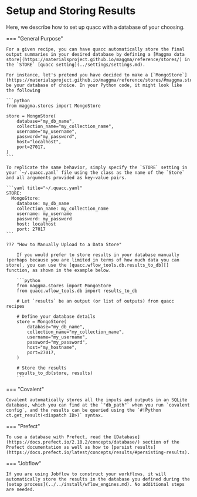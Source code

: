 # Setup and Storing Results

Here, we describe how to set up quacc with a database of your choosing.

=== "General Purpose"

    For a given recipe, you can have quacc automatically store the final output summaries in your desired database by defining a [Maggma data store](https://materialsproject.github.io/maggma/reference/stores/) in the `STORE` [quacc setting](../settings/settings.md).

    For instance, let's pretend you have decided to make a [`MongoStore`](https://materialsproject.github.io/maggma/reference/stores/#maggma.stores.mongolike.MongoStore) be your database of choice. In your Python code, it might look like the following

    ```python
    from maggma.stores import MongoStore

    store = MongoStore(
        database="my_db_name",
        collection_name="my_collection_name",
        username="my_username",
        password="my_password",
        host="localhost",
        port=27017,
    )
    ```

    To replicate the same behavior, simply specify the `STORE` setting in your `~/.quacc.yaml` file using the class as the name of the `Store` and all arguments provided as key-value pairs.

    ```yaml title="~/.quacc.yaml"
    STORE:
      MongoStore:
        database: my_db_name
        collection_name: my_collection_name
        username: my_username
        password: my_password
        host: localhost
        port: 27017
    ```

    ??? "How to Manually Upload to a Data Store"

        If you would prefer to store results in your database manually (perhaps because you are limited in terms of how much data you can store), you can use the [quacc.wflow_tools.db.results_to_db][] function, as shown in the example below.

        ```python
        from maggma.stores import MongoStore
        from quacc.wflow_tools.db import results_to_db

        # Let `results` be an output (or list of outputs) from quacc recipes

        # Define your database details
        store = MongoStore(
            database="my_db_name",
            collection_name="my_collection_name",
            username="my_username",
            password="my_password",
            host="my_hostname",
            port=27017,
        )

        # Store the results
        results_to_db(store, results)
        ```

=== "Covalent"

    Covalent automatically stores all the inputs and outputs in an SQLite database, which you can find at the `"db_path"` when you run `covalent config`, and the results can be queried using the `#!Python ct.get_result(<dispatch ID>)` syntax.

=== "Prefect"

    To use a database with Prefect, read the [Database](https://docs.prefect.io/2.10.2/concepts/database/) section of the Prefect documentation as well as how to [persist results](https://docs.prefect.io/latest/concepts/results/#persisting-results).

=== "Jobflow"

    If you are using Jobflow to construct your workflows, it will automatically store the results in the database you defined during the [setup process](../../install/wflow_engines.md). No additional steps are needed.
